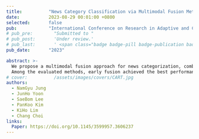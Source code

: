 ```yaml
---
title:          "News Category Classification via Multimodal Fusion Method"
date:           2023-08-29 00:01:00 +0800
selected:       false
pub:            "International Conference on Research in Adaptive and Convergent System (RACS)"
# pub_pre:        "Submitted to "
# pub_post:       'Under review.'
# pub_last:       ' <span class="badge badge-pill badge-publication badge-success">Spotlight</span>'
pub_date:       "2023"

abstract: >-
  We propose a multimodal fusion approach for news categorization, combining image and text data to enhance classification accuracy in digital journalism.
  Among the evaluated methods, early fusion achieved the best performance with 78.13% accuracy and an F1 score of 0.7810, demonstrating the effectiveness of integrating modalities.
# cover:          /assets/images/covers/CART.jpg
authors:
  - NamGyu Jung
  - JunHo Yoon
  - SaeBom Lee
  - PanKoo Kim
  - KiHo Lim
  - Chang Choi
links:
  Paper: https://doi.org/10.1145/3599957.3606237
---
```

